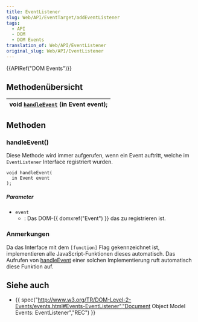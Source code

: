 ```yaml
---
title: EventListener
slug: Web/API/EventTarget/addEventListener
tags:
  - API
  - DOM
  - DOM Events
translation_of: Web/API/EventListener
original_slug: Web/API/EventListener
---
```

{{APIRef("DOM Events")}}

## Methodenübersicht

| void [`handleEvent`](<#handleEvent()>) (in Event event); |
| -------------------------------------------------------- |

## Methoden

### handleEvent()

Diese Methode wird immer aufgerufen, wenn ein Event auftritt, welche im `EventListener` Interface registriert wurden.

    void handleEvent(
      in Event event
    );

##### Parameter

- `event`
  - : Das DOM-{{ domxref("Event") }} das zu registrieren ist.

### Anmerkungen

Da das Interface mit dem `[function]` Flag gekennzeichnet ist, implementieren alle JavaScript-Funktionen dieses automatisch. Das Aufrufen von [handleEvent](#handleevent) einer solchen Implementierung ruft automatisch diese Funktion auf.

## Siehe auch

- {{ spec("http://www.w3.org/TR/DOM-Level-2-Events/events.html#Events-EventListener","Document Object Model Events: EventListener","REC") }}
